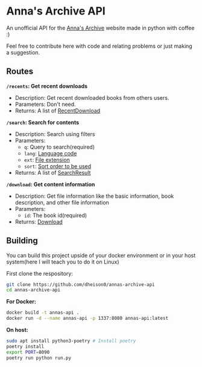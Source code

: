 # Anna's Archive API

An unofficial API for the [Anna's Archive](https://annas-archive.org)
website made in python with coffee :)

Feel free to contribute here with code and relating problems or
just making a suggestion.

## Routes

**`/recents`: Get recent downloads**

- Description: Get recent downloaded books from others users.
- Parameters: Don't need.
- Returns: A list of [RecentDownload](api/models/response.py#L18)

**`/search`: Search for contents**

- Description: Search using filters
- Parameters:
  - `q`: Query to search(required)
  - `lang`: [Language code](api/models/args.py#L36)
  - `ext`: [File extension](api/models/args.py#L12)
  - `sort`: [Sort order to be used](api/models/args.py#L4)
- Returns: A list of [SearchResult](api/models/response.py#L24)

**`/download`: Get content information**

- Description: Get file information like the basic information, book description, and other file information
- Parameters:
  - `id`: The book id(required)
- Returns: [Download](api/models/response.py#L35)

## Building

You can build this project upside of your docker environment or in your host
system(here I will teach you to do it on Linux)

First clone the respository:

```bash
git clone https://github.com/dheison0/annas-archive-api
cd annas-archive-api
```

**For Docker:**

```bash
docker build -t annas-api .
docker run -d --name annas-api -p 1337:8080 annas-api:latest
```

**On host:**

```bash
sudo apt install python3-poetry # Install poetry
poetry install
export PORT=8090
poetry run python run.py
```
